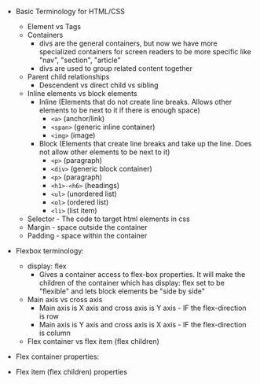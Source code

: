 - Basic Terminology for HTML/CSS
  - Element vs Tags
  - Containers
    - divs are the general containers, but now we have more specialized containers for screen readers to be more specific like "nav", "section", "article"
    - divs are used to group related content together
  - Parent child relationships
    - Descendent vs direct child vs sibling
  - Inline elements vs block elements
    - Inline (Elements that do not create line breaks. Allows other elements to be next to it if there is enough space)
      - `<a>` (anchor/link)
      - `<span>` (generic inline container)
      - `<img>` (image)
    - Block (Elements that create line breaks and take up the line. Does not allow other elements to be next to it)
      - `<p>` (paragraph)
      - `<div>` (generic block container)
      - `<p>` (paragraph)
      - `<h1>-<h6>` (headings)
      - `<ul>` (unordered list)
      - `<ol>` (ordered list)
      - `<li>` (list item)
  - Selector - The code to target html elements in css 
  - Margin - space outside the container
  - Padding - space within the container

- Flexbox terminology:
  - display: flex
    - Gives a container access to flex-box properties. It will make the children of the container which has  display: flex set to be "flexible" and lets block elements be "side by side"
  - Main axis vs cross axis
    - Main axis is X axis and cross axis is Y axis -  IF the flex-direction is row
    - Main axis is Y axis and cross axis is X axis -  IF the flex-direction is column
  - Flex container vs flex item (flex children)

- Flex container properties:
- Flex item (flex children) properties